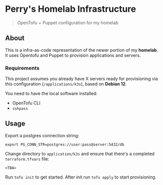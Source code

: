 # Perry's Homelab Infrastructure

> OpenTofu + Puppet configuration for my homelab

## About

This is a infra-as-code representation of the newer portion of my **homelab**. It uses Opentofu and Puppet to provision applications and servers.

### Requirements

This project assumes you already have X servers ready for provisioning via this configuration (`/applications/k3s`), based on **Debian 12**.

You need to have the local software installed:

 * OpenTofu CLI
 * `sshpass`

## Usage

Export a postgres connection string:

```shell
export PG_CONN_STR=postgres://user:pass@server:5432/db
```

Change directory to `application/k3s` and ensure that there's a completed `terraform.tfvars` file:

```hcl
<TBA>
```

Run `tofu init` to get started. After init run `tofu apply` to start provisioning.
